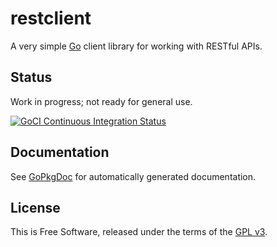# restclient

A very simple [Go](http://golang.org) client library for working with RESTful
APIs.


## Status

Work in progress; not ready for general use.

[![GoCI Continuous Integration Status][2]][1]

  [1]: http://goci.me/project/image/github.com/jmcvetta/restclient
  [2]: http://goci.me/project/github.com/jmcvetta/restclient


## Documentation

See [GoPkgDoc](http://go.pkgdoc.org/github.com/jmcvetta/restclient) for
automatically generated documentation.


## License

This is Free Software, released under the terms of the [GPL
v3](http://www.gnu.org/copyleft/gpl.html).

